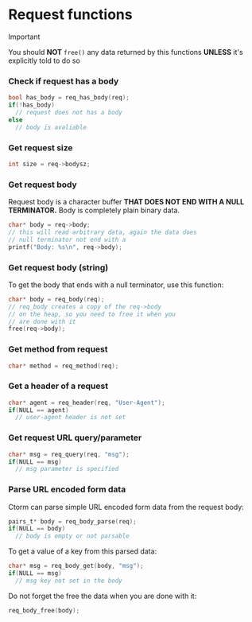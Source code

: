 # Request functions 
> [!IMPORTANT]  
> You should **NOT** `free()` any data returned by this functions
> **UNLESS** it's explicitly told to do so 

### Check if request has a body
```c
bool has_body = req_has_body(req);
if(!has_body)
  // request does not has a body
else 
  // body is avaliable
```

### Get request size  
```c
int size = req->bodysz;
```

### Get request body
Request body is a character buffer **THAT DOES NOT END WITH A NULL TERMINATOR.**
Body is completely plain binary data. 
```c
char* body = req->body;
// this will read arbitrary data, again the data does 
// null terminator not end with a 
printf("Body: %s\n", req->body);
```

### Get request body (string)
To get the body that ends with a null terminator, use this function:
```c
char* body = req_body(req); 
// req_body creates a copy of the req->body 
// on the heap, so you need to free it when you 
// are done with it
free(req->body);
```

### Get method from request 
```c
char* method = req_method(req);
```

### Get a header of a request
```c
char* agent = req_header(req, "User-Agent");
if(NULL == agent)
  // user-agent header is not set
```

### Get request URL query/parameter
```c
char* msg = req_query(req, "msg");
if(NULL == msg)
  // msg parameter is specified 
```

### Parse URL encoded form data
Ctorm can parse simple URL encoded form data from the request body:
```c
pairs_t* body = req_body_parse(req);
if(NULL == body)
  // body is empty or not parsable
```
To get a value of a key from this parsed data:
```c
char* msg = req_body_get(body, "msg");
if(NULL == msg)
  // msg key not set in the body
```
Do not forget the free the data when you are done with it:
```c
req_body_free(body);
```
